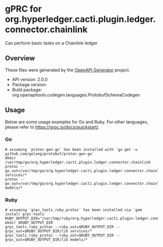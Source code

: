 # gPRC for org.hyperledger.cacti.plugin.ledger.connector.chainlink

Can perform basic tasks on a Chainlink ledger

## Overview
These files were generated by the [OpenAPI Generator](https://openapi-generator.tech) project.

- API version: 2.0.0
- Package version: 
- Build package: org.openapitools.codegen.languages.ProtobufSchemaCodegen

## Usage

Below are some usage examples for Go and Ruby. For other languages, please refer to https://grpc.io/docs/quickstart/.

### Go
```
# assuming `protoc-gen-go` has been installed with `go get -u github.com/golang/protobuf/protoc-gen-go`
mkdir /var/tmp/go/org.hyperledger.cacti.plugin.ledger.connector.chainlink
protoc --go_out=/var/tmp/go/org.hyperledger.cacti.plugin.ledger.connector.chainlink services/*
protoc --go_out=/var/tmp/go/org.hyperledger.cacti.plugin.ledger.connector.chainlink models/*
```

### Ruby
```
# assuming `grpc_tools_ruby_protoc` has been installed via `gem install grpc-tools`
RUBY_OUTPUT_DIR="/var/tmp/ruby/org.hyperledger.cacti.plugin.ledger.connector.chainlink"
mkdir $RUBY_OUTPUT_DIR
grpc_tools_ruby_protoc --ruby_out=$RUBY_OUTPUT_DIR --grpc_out=$RUBY_OUTPUT_DIR/lib services/*
grpc_tools_ruby_protoc --ruby_out=$RUBY_OUTPUT_DIR --grpc_out=$RUBY_OUTPUT_DIR/lib models/*
```
